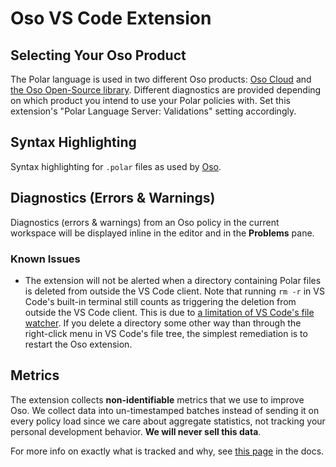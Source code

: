 # Oso VS Code Extension

## Selecting Your Oso Product

The Polar language is used in two different Oso products:
[Oso Cloud](https://cloud-docs.osohq.com/) and
[the Oso Open-Source library](https://github.com/osohq/oso).
Different diagnostics are provided depending on which product you intend to use
your Polar policies with.
Set this extension's "Polar Language Server: Validations" setting accordingly.

## Syntax Highlighting

Syntax highlighting for `.polar` files as used by [Oso](https://www.osohq.com).

## Diagnostics (Errors & Warnings)

Diagnostics (errors & warnings) from an Oso policy in the current workspace
will be displayed inline in the editor and in the **Problems** pane.

### Known Issues

- The extension will not be alerted when a directory containing Polar files is
  deleted from outside the VS Code client. Note that running `rm -r` in VS
  Code's built-in terminal still counts as triggering the deletion from outside
  the VS Code client. This is due to [a limitation of VS Code's file
  watcher][60813]. If you delete a directory some other way than through the
  right-click menu in VS Code's file tree, the simplest remediation is to
  restart the Oso extension.

[60813]: https://github.com/microsoft/vscode/issues/60813

## Metrics

The extension collects **non-identifiable** metrics that we use to improve Oso.
We collect data into un-timestamped batches instead of sending it on every
policy load since we care about aggregate statistics, not tracking your
personal development behavior. **We will never sell this data**.

For more info on exactly what is tracked and why, see [this page][docs] in the
docs.

[docs]: https://docs.osohq.com/reference/tooling/ide/metrics.html
